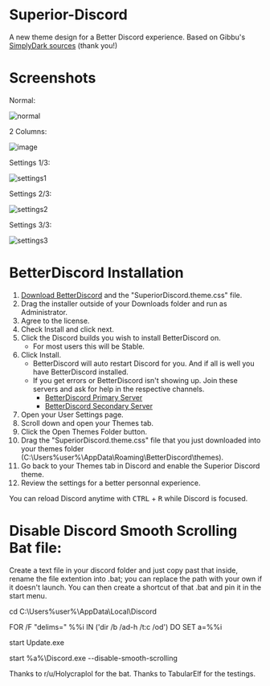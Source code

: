 # Superior-Discord
A new theme design for a Better Discord experience.
Based on Gibbu's [SimplyDark sources](https://github.com/DiscordStyles/SimplyDark/tree/master/src) (thank you!)

# Screenshots


Normal:

![normal](https://user-images.githubusercontent.com/62240722/127734701-f3826d7a-1308-4552-ad4b-8da896721d15.png)



2 Columns:

![image](https://user-images.githubusercontent.com/62240722/127734721-a9e4b52e-6b5c-41e0-b3b7-a73160783421.png)



Settings 1/3:

![settings1](https://user-images.githubusercontent.com/62240722/126868279-2461f5a1-0c2c-47cb-9aa7-bf7e201226a0.png)



Settings 2/3:

![settings2](https://user-images.githubusercontent.com/62240722/126868307-bfb4ccf1-ceda-441d-a798-8fc4c6f9c725.png)



Settings 3/3:

![settings3](https://user-images.githubusercontent.com/62240722/126868330-d202085a-8a7d-404f-a81b-4b537dda5d35.png)





# BetterDiscord Installation
1. [Download BetterDiscord](https://betterdiscord.app/) and the "SuperiorDiscord.theme.css" file.
2. Drag the installer outside of your Downloads folder and run as Administrator.
3. Agree to the license.
4. Check Install and click next.
5. Click the Discord builds you wish to install BetterDiscord on.
	- For most users this will be Stable.
6. Click Install.
	- BetterDiscord will auto restart Discord for you. And if all is well you have BetterDiscord installed.
	- If you get errors or BetterDiscord isn't showing up. Join these servers and ask for help in the respective channels.
		- [BetterDiscord Primary Server](https://discord.gg/0Tmfo5ZbORCRqbAd)
		- [BetterDiscord Secondary Server](https://discord.gg/2HScm8j)
7. Open your User Settings page.
8. Scroll down and open your Themes tab.
9. Click the Open Themes Folder button.
10. Drag the "SuperiorDiscord.theme.css" file that you just downloaded into your themes folder (C:\Users\%user%\AppData\Roaming\BetterDiscord\themes).
11. Go back to your Themes tab in Discord and enable the Superior Discord theme.
12. Review the settings for a better personnal experience.

You can reload Discord anytime with <kbd>CTRL</kbd> + <kbd>R</kbd> while Discord is focused.

# Disable Discord Smooth Scrolling Bat file:
Create a text file in your discord folder and just copy past that inside, rename the file extention into .bat; you can replace the path with your own if it doesn't launch.
You can then create a shortcut of that .bat and pin it in the start menu.


cd C:\Users\%user%\AppData\Local\Discord

FOR /F "delims=" %%i IN ('dir /b /ad-h /t:c /od') DO SET a=%%i

start Update.exe

start %a%\Discord.exe --disable-smooth-scrolling


Thanks to r/u/Holycraplol for the bat.
Thanks to TabularElf for the testings.
